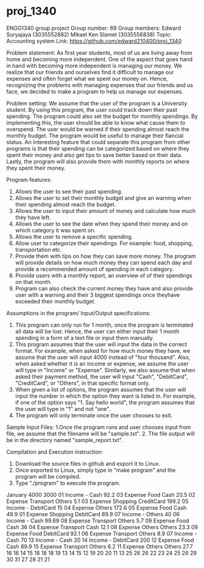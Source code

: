 # proj_1340
ENGG1340 group project
Group number: 69
Group members:
  Edward Suryajaya (3035552882)
  Mikael Ken Slamet (3035556838)
Topic: Accounting system
Link: https://github.com/edward210400/proj_1340

Problem statement: As first year students, most of us are living away from home and becoming more independent. One of the aspect that goes hand in hand with becoming more independent is managing our money. We realize that our friends and ourselves find it difficult to manage our expenses and often forget what we spent our money on. Hence, recognizing the problems with managing expenses that our friends and us face, we decided to make a program to help us manage our expenses. 

Problem setting:
We assume that the user of the program is a University student. By using this program, the user could track down their past spending. The program could also set the budget for monthly spendings. By implementing this, the user should be able to know what cause them to overspend. The user would be warned if their spending almost reach the monthly budget. The program would be useful to manage their fiancial status. An interesting feature that could separate this program from other programs is that their spending can be categorized based on where they spent their money and also get tips to save better based on their data. Lastly, the program will also provide them with monthly reports on where they spent their money.

Program features:
  1. Allows the user to see their past spending.
  2. Allows the user to set their monthly budget and give an warning when their spending almost reach the budget.
  3. Allows the user to input their amount of money and calculate how much they have left.
  4. Allows the user to see the date when they spend their money and on which category it was spent on.
  6. Allows the user to remove a specific spending.
  7. Allow user to categorize their spendings. For example: food, shopping, transportation etc. 
  8. Provide them with tips on how they can save more money. The program will provide details on how much money they can spend each day and provide a recommended amount of spending in each category.
  9. Provide users with a monthly report, an overview of of their spendings on that month. 
  10. Program can also check the current money they have and also provide user with a warning and their 3 biggest spendings once theyhave exceeded their monthly budget.
   
 Assumptions in the program/ Input/Output specifications:
 1. This program can only run for 1 month, once the program is terminated all data will be lost. Hence, the user can either input their 1 month spending in a form of a text file or input them manually.
 2. This program assumes that the user will input the data in the correct format. For example, when asked for how much money they have, we assume that the user will input 4000 instead of "four thousand". Also, when asked whether it is an income or expense, we assume the user will type in "Income" or "Expense". Similarly, we also assume that when asked their payment method, the user will input "Cash", "DebitCard", "CreditCard", or "Others", in that specific format only.
 3. When given a list of options, the program assumes that the user will input the number in which the option they want is listed in. For example, if one of the option says "1. Say hello world", the program assumes that the user will type in "1" and not "one".
 4. The program will only terminate once the user chooses to exit.
 
 Sample Input Files:
1.Once the program runs and user chooses input from file, we assume that the filename will be "sample.txt".
2. The file output will be in the directory named "sample_report.txt".

 Compilation and Execution instruction:
 1. Download the source files in github and export it to Linux.
 2. Once exported to Linux, simply type in "make program" and the program will be compiled.
 3. Type "./program" to execute the program.
 
January 
4000
3000
01 Income - Cash 92.2
03 Expense Food Cash 20.5
02 Expense Transport Others 5.1
03 Expense Shopping CreditCard 199.2
05 Income - DebitCard 15
04 Expense Others 172.6
05 Expense Food Cash 49.9
01 Expense Shopping DebitCard 89.9
07 Income - Others 40
06 Income - Cash 99.69
08 Expense Transport Others 5.7
09 Expense Food Cash 36
04 Expense Transport Cash 12.1
08 Expense Others Others 23.3
09 Expense Food DebitCard 92.1
06 Expense Transport Others 8.9
07 Income - Cash 70
13 Income - Cash 20 
14 Income - DebitCard 200
12 Expense Food Cash 89.9
15 Expense Transport Others 6.2
11 Expense Others Others 27.7
16
16
14
15
18
18
18
19
13
14
15
12
19
20
20
11
13
25
26
26
22
23
24
25
26
29
30
31
27
28
21
21
